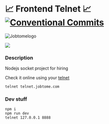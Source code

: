 # 📈 Frontend Telnet 📈 [![Conventional Commits](https://img.shields.io/badge/Conventional%20Commits-1.0.0-yellow.svg)](https://conventionalcommits.org)

![Jobtomelogo](https://mirror.jobtome.com/img/jobtome2.png)

<img src="docs/terminal.gif" />

### Description

Nodejs socket project for hiring

Check it online using your [telnet](https://it.wikipedia.org/wiki/Telnet) 

```sh
telnet telnet.jobtome.com
```

### Dev stuff

```
npm i
npm run dev
telnet 127.0.0.1 8888
```